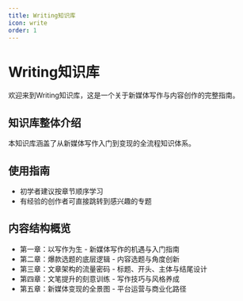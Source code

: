 ```yaml
---
title: Writing知识库
icon: write
order: 1
---
```


# Writing知识库

欢迎来到Writing知识库，这是一个关于新媒体写作与内容创作的完整指南。

## 知识库整体介绍

本知识库涵盖了从新媒体写作入门到变现的全流程知识体系。

## 使用指南

- 初学者建议按章节顺序学习
- 有经验的创作者可直接跳转到感兴趣的专题

## 内容结构概览

- 第一章：以写作为生 - 新媒体写作的机遇与入门指南
- 第二章：爆款选题的底层逻辑 - 内容选题与角度创新
- 第三章：文章架构的流量密码 - 标题、开头、主体与结尾设计
- 第四章：文笔提升的刻意训练 - 写作技巧与风格养成
- 第五章：新媒体变现的全景图 - 平台运营与商业化路径
